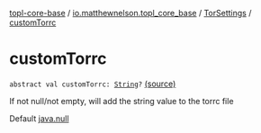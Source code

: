 [topl-core-base](../../index.md) / [io.matthewnelson.topl_core_base](../index.md) / [TorSettings](index.md) / [customTorrc](./custom-torrc.md)

# customTorrc

`abstract val customTorrc: `[`String`](https://kotlinlang.org/api/latest/jvm/stdlib/kotlin/-string/index.html)`?` [(source)](https://github.com/05nelsonm/TorOnionProxyLibrary-Android/blob/master/topl-core-base/src/main/java/io/matthewnelson/topl_core_base/TorSettings.kt#L157)

If not null/not empty, will add the string value to the torrc file

Default [java.null](#)

